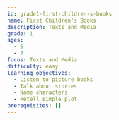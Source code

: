```yaml
---
id: grade1-first-children-s-books
name: First Children's Books
description: Texts and Media
grade: 1
ages:
  - 6
  - 7
focus: Texts and Media
difficulty: easy
learning_objectives:
  - Listen to picture books
  - Talk about stories
  - Name characters
  - Retell simple plot
prerequisites: []
---
```


